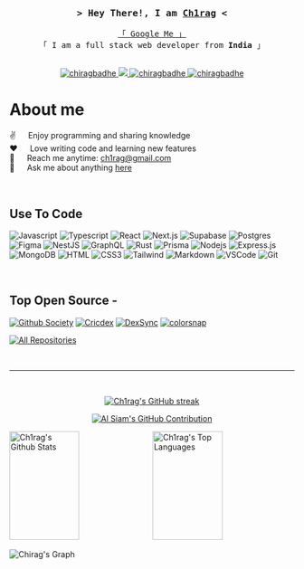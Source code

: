 <!-- Intro  -->
<h3 align="center">
        <samp>&gt; Hey There!, I am 
                <b><a target="_blank" href="https://chiragbadhe.com">Ch1rag</a> &lt;</b>
        </samp>
</h3>

<p align="center"> 
  <samp>
    <a  href="https://www.google.com/search?q=chirag+badhe" target="_blank">「 Google Me 」</a>
    <br>
    「 I am a full stack web  developer from <b>India</b> 」
    <br>
    <br>
  </samp>
</p>

<p align="center">
 <a href="https://www.linkedin.com/in/chirag-badhe-851530186/?originalSubdomain=in" target="_blank">
  <img src="https://img.shields.io/badge/LinkedIn-0077B5?style=for-the-badge&logoColor=white" alt="chiragbadhe"/>
 </a>
 <a href="https://twitter.com/0xchirag" target="_blank">
  <img src="https://img.shields.io/badge/Twitter-1DA1F2?style=for-the-badge&logo=twitter&logoColor=black" />
 </a>
  <a href="https://medium.com/@0xchirag" target="blank">
  <img src="https://img.shields.io/badge/Medium-DC143C?style=for-the-badge&logoColor=white" alt="chiragbadhe" />
 </a>
 <a href="https://devfolio.co/@ch1rag" target="_blank">
  <img src="https://img.shields.io/badge/Devfolio-1DA1F2?style=for-the-badge&logoColor=white" alt="chiragbadhe"  />
  </a> 
</p>

<!-- About Section -->

# About me

<p>
  ✌️ &emsp; Enjoy programming and sharing knowledge <br/>
  ❤️ &emsp; Love writing code and learning new features <br/>
  📧 &emsp; Reach me anytime: <a href="mailto:ch1rag@gmail.com">ch1rag@gmail.com</a> <br/>
  💬 &emsp; Ask me about anything <a href="https://github.com/chiragbadhe/chiragbadhe/issues">here</a>
</p>


<br/>

## Use To Code

![Javascript](https://img.shields.io/badge/Javascript-F0DB4F?style=for-the-badge&labelColor=black&logo=javascript&logoColor=F0DB4F)
![Typescript](https://img.shields.io/badge/Typescript-007acc?style=for-the-badge&labelColor=black&logo=typescript&logoColor=007acc)
![React](https://img.shields.io/badge/-React-61DBFB?style=for-the-badge&labelColor=black&logo=react&logoColor=61DBFB)
![Next.js](https://img.shields.io/badge/next.js-000000?style=for-the-badge&logo=nextdotjs&logoColor=white)
![Supabase](https://img.shields.io/badge/Supabase-3ECF8E?style=for-the-badge&logo=supabase&logoColor=white)
![Postgres](https://img.shields.io/badge/postgres-%23316192.svg?style=for-the-badge&logo=postgresql&logoColor=white)
![Figma](https://img.shields.io/badge/figma-%23F24E1E.svg?style=for-the-badge&logo=figma&logoColor=white)
![NestJS](https://img.shields.io/badge/nestjs-%23E0234E.svg?style=for-the-badge&logo=nestjs&logoColor=white)
![GraphQL](https://img.shields.io/badge/-GraphQL-E10098?style=for-the-badge&logo=graphql&logoColor=white)
![Rust](https://img.shields.io/badge/rust-%23000000.svg?style=for-the-badge&logo=rust&logoColor=white)
![Prisma](https://img.shields.io/badge/Prisma-3982CE?style=for-the-badge&logo=Prisma&logoColor=white)
![Nodejs](https://img.shields.io/badge/Nodejs-3C873A?style=for-the-badge&labelColor=black&logo=node.js&logoColor=3C873A)
![Express.js](https://img.shields.io/badge/Express.js-000000?style=for-the-badge&logo=express&logoColor=white)
![MongoDB](https://img.shields.io/badge/MongoDB-4EA94B?style=for-the-badge&logo=mongodb&logoColor=white)
![HTML](https://img.shields.io/badge/HTML5-E34F26?style=for-the-badge&logo=html5&logoColor=white)
![CSS3](https://img.shields.io/badge/CSS3-1572B6?style=for-the-badge&logo=css3&logoColor=white)
![Tailwind](https://img.shields.io/badge/Tailwind_CSS-092749?style=for-the-badge&logo=tailwindcss&logoColor=06B6D4&labelColor=000000)
![Markdown](https://img.shields.io/badge/Markdown-000000?style=for-the-badge&logo=markdown&logoColor=white)
![VSCode](https://img.shields.io/badge/Visual_Studio-0078d7?style=for-the-badge&logo=visual%20studio&logoColor=white)
![Git](https://img.shields.io/badge/Git-F05032?style=for-the-badge&logo=git&logoColor=white)

<br/>

## Top Open Source -

[![Github Society](https://github-readme-stats.vercel.app/api/pin/?username=chiragbadhe&repo=github-society&border_color=7F3FBF&bg_color=0D1117&title_color=C9D1D9&text_color=8B949E&icon_color=7F3FBF)](https://github.com/chiragbadhe/github-society)
[![Cricdex](https://github-readme-stats.vercel.app/api/pin/?username=chiragbadhe&repo=cricdex&border_color=7F3FBF&bg_color=0D1117&title_color=C9D1D9&text_color=8B949E&icon_color=7F3FBF)](https://github.com/chiragbadhe/cricdex)
[![DexSync](https://github-readme-stats.vercel.app/api/pin/?username=chiragbadhe&repo=DexSync&border_color=7F3FBF&bg_color=0D1117&title_color=C9D1D9&text_color=8B949E&icon_color=7F3FBF)](https://github.com/chiragbadhe/DexSync)
[![colorsnap](https://github-readme-stats.vercel.app/api/pin/?username=chiragbadhe&repo=colorsnap&border_color=7F3FBF&bg_color=0D1117&title_color=C9D1D9&text_color=8B949E&icon_color=7F3FBF)](https://github.com/chiragbadhe/colorsnap)

<p align="left">
  <a href="https://github.com/chiragbadhe?tab=repositories" target="_blank"><img alt="All Repositories" title="All Repositories" src="https://img.shields.io/badge/-All%20Repos-2962FF?style=for-the-badge&logo=koding&logoColor=white"/></a>
</p>

<br/>
<hr/>
<br/>

<p align="center">
  <a href="https://github.com/chiragbadhe">
    <img src="https://github-readme-streak-stats.herokuapp.com/?user=chiragbadhe&theme=radical&border=7F3FBF&background=0D1117" alt="Ch1rag's GitHub streak"/>
  </a>
</p>

<p align="center">
  <a href="https://github.com/chiragbadhe">
    <img src="https://github-profile-summary-cards.vercel.app/api/cards/profile-details?username=chiragbadhe&theme=radical" alt="Al Siam's GitHub Contribution"/>
  </a>
</p>

<a> 
    <a href="https://github.com/chiragbadhe"><img alt="Ch1rag's Github Stats" src="https://denvercoder1-github-readme-stats.vercel.app/api?username=chiragbadhe&show_icons=true&count_private=true&theme=react&border_color=7F3FBF&bg_color=0D1117&title_color=F85D7F&icon_color=F8D866" height="192px" width="49.5%"/></a>
  <a href="https://github.com/chiragbadhe"><img alt="Ch1rag's Top Languages" src="https://denvercoder1-github-readme-stats.vercel.app/api/top-langs/?username=chiragbadhe&langs_count=8&layout=compact&theme=react&border_color=7F3FBF&bg_color=0D1117&title_color=F85D7F&icon_color=F8D866" height="192px" width="49.5%"/></a>
  <br/>
</a>

![Chirag's Graph](https://github-readme-activity-graph.vercel.app/graph?username=chiragbadhe&custom_title=Ch1rag%20GitHub%20Activity%20Graph&bg_color=0D1117&color=7F3FBF&line=7F3FBF&point=7F3FBF&area_color=FFFFFF&title_color=FFFFFF&area=true)
